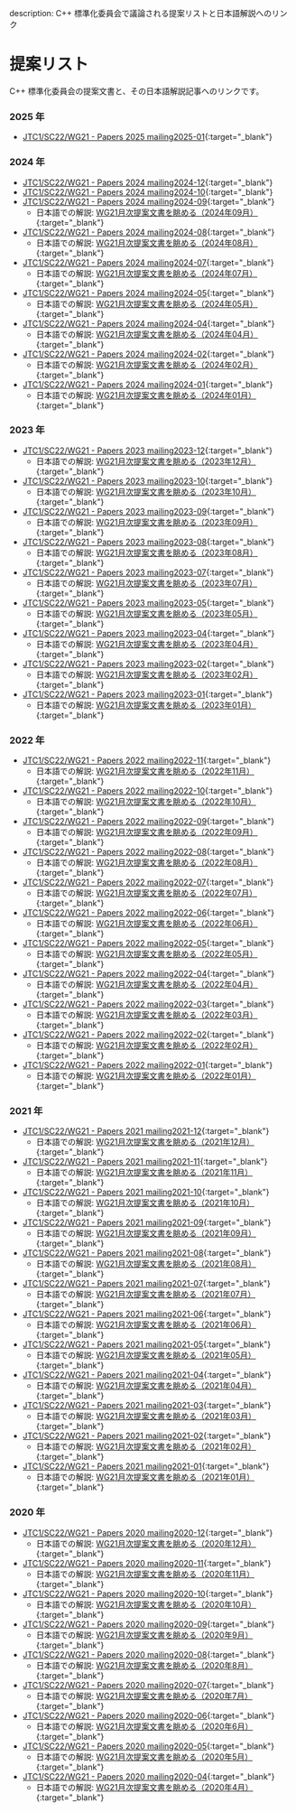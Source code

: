 description: C++ 標準化委員会で議論される提案リストと日本語解説へのリンク

# 提案リスト

C++ 標準化委員会の提案文書と、その日本語解説記事へのリンクです。

### 2025 年
- [JTC1/SC22/WG21 - Papers 2025 mailing2025-01](https://www.open-std.org/jtc1/sc22/wg21/docs/papers/2025/#mailing2025-01){:target="_blank"}

### 2024 年
- [JTC1/SC22/WG21 - Papers 2024 mailing2024-12](https://www.open-std.org/jtc1/sc22/wg21/docs/papers/2024/#mailing2024-12){:target="_blank"}
- [JTC1/SC22/WG21 - Papers 2024 mailing2024-10](https://www.open-std.org/jtc1/sc22/wg21/docs/papers/2024/#mailing2024-10){:target="_blank"}
- [JTC1/SC22/WG21 - Papers 2024 mailing2024-09](https://www.open-std.org/jtc1/sc22/wg21/docs/papers/2024/#mailing2024-09){:target="_blank"}
    - 日本語での解説: [WG21月次提案文書を眺める（2024年09月）](https://onihusube.hatenablog.com/entry/2025/02/24/215818){:target="_blank"}
- [JTC1/SC22/WG21 - Papers 2024 mailing2024-08](https://www.open-std.org/jtc1/sc22/wg21/docs/papers/2024/#mailing2024-08){:target="_blank"}
    - 日本語での解説: [WG21月次提案文書を眺める（2024年08月）](https://onihusube.hatenablog.com/entry/2025/01/26/185126){:target="_blank"}
- [JTC1/SC22/WG21 - Papers 2024 mailing2024-07](https://www.open-std.org/jtc1/sc22/wg21/docs/papers/2024/#mailing2024-07){:target="_blank"}
    - 日本語での解説: [WG21月次提案文書を眺める（2024年07月）](https://onihusube.hatenablog.com/entry/2025/01/13/204945){:target="_blank"}
- [JTC1/SC22/WG21 - Papers 2024 mailing2024-05](https://www.open-std.org/jtc1/sc22/wg21/docs/papers/2024/#mailing2024-05){:target="_blank"}
    - 日本語での解説: [WG21月次提案文書を眺める（2024年05月）](https://onihusube.hatenablog.com/entry/2024/11/24/155428){:target="_blank"}
- [JTC1/SC22/WG21 - Papers 2024 mailing2024-04](https://www.open-std.org/jtc1/sc22/wg21/docs/papers/2024/#mailing2024-04){:target="_blank"}
    - 日本語での解説: [WG21月次提案文書を眺める（2024年04月）](https://onihusube.hatenablog.com/entry/2024/08/31/233056){:target="_blank"}
- [JTC1/SC22/WG21 - Papers 2024 mailing2024-02](https://www.open-std.org/jtc1/sc22/wg21/docs/papers/2024/#mailing2024-02){:target="_blank"}
    - 日本語での解説: [WG21月次提案文書を眺める（2024年02月）](https://onihusube.hatenablog.com/entry/2024/05/18/235613){:target="_blank"}
- [JTC1/SC22/WG21 - Papers 2024 mailing2024-01](https://www.open-std.org/jtc1/sc22/wg21/docs/papers/2024/#mailing2024-01){:target="_blank"}
    - 日本語での解説: [WG21月次提案文書を眺める（2024年01月）](https://onihusube.hatenablog.com/entry/2024/03/10/170322){:target="_blank"}

### 2023 年
- [JTC1/SC22/WG21 - Papers 2023 mailing2023-12](https://www.open-std.org/jtc1/sc22/wg21/docs/papers/2023/#mailing2023-12){:target="_blank"}
    - 日本語での解説: [WG21月次提案文書を眺める（2023年12月）](https://onihusube.hatenablog.com/entry/2024/02/29/191439){:target="_blank"}
- [JTC1/SC22/WG21 - Papers 2023 mailing2023-10](https://www.open-std.org/jtc1/sc22/wg21/docs/papers/2023/#mailing2023-10){:target="_blank"}
    - 日本語での解説: [WG21月次提案文書を眺める（2023年10月）](https://onihusube.hatenablog.com/entry/2024/01/08/203712){:target="_blank"}
- [JTC1/SC22/WG21 - Papers 2023 mailing2023-09](https://www.open-std.org/jtc1/sc22/wg21/docs/papers/2023/#mailing2023-09){:target="_blank"}
    - 日本語での解説: [WG21月次提案文書を眺める（2023年09月）](https://onihusube.hatenablog.com/entry/2023/10/29/180915){:target="_blank"}
- [JTC1/SC22/WG21 - Papers 2023 mailing2023-08](https://www.open-std.org/jtc1/sc22/wg21/docs/papers/2023/#mailing2023-08){:target="_blank"}
    - 日本語での解説: [WG21月次提案文書を眺める（2023年08月）](https://onihusube.hatenablog.com/entry/2023/10/14/223052){:target="_blank"}
- [JTC1/SC22/WG21 - Papers 2023 mailing2023-07](https://www.open-std.org/jtc1/sc22/wg21/docs/papers/2023/#mailing2023-07){:target="_blank"}
    - 日本語での解説: [WG21月次提案文書を眺める（2023年07月）](https://onihusube.hatenablog.com/entry/2023/09/23/203644){:target="_blank"}
- [JTC1/SC22/WG21 - Papers 2023 mailing2023-05](https://www.open-std.org/jtc1/sc22/wg21/docs/papers/2023/#mailing2023-05){:target="_blank"}
    - 日本語での解説: [WG21月次提案文書を眺める（2023年05月）](https://onihusube.hatenablog.com/entry/2023/07/08/205803){:target="_blank"}
- [JTC1/SC22/WG21 - Papers 2023 mailing2023-04](https://www.open-std.org/jtc1/sc22/wg21/docs/papers/2023/#mailing2023-04){:target="_blank"}
    - 日本語での解説: [WG21月次提案文書を眺める（2023年04月）](https://onihusube.hatenablog.com/entry/2023/04/23/192236){:target="_blank"}
- [JTC1/SC22/WG21 - Papers 2023 mailing2023-02](https://www.open-std.org/jtc1/sc22/wg21/docs/papers/2023/#mailing2023-02){:target="_blank"}
    - 日本語での解説: [WG21月次提案文書を眺める（2023年02月）](https://onihusube.hatenablog.com/entry/2023/03/19/184146){:target="_blank"}
- [JTC1/SC22/WG21 - Papers 2023 mailing2023-01](https://www.open-std.org/jtc1/sc22/wg21/docs/papers/2023/#mailing2023-01){:target="_blank"}
    - 日本語での解説: [WG21月次提案文書を眺める（2023年01月）](https://onihusube.hatenablog.com/entry/2023/02/12/210302){:target="_blank"}


### 2022 年
- [JTC1/SC22/WG21 - Papers 2022 mailing2022-11](https://www.open-std.org/jtc1/sc22/wg21/docs/papers/2022/#mailing2022-11){:target="_blank"}
    - 日本語での解説: [WG21月次提案文書を眺める（2022年11月）](https://onihusube.hatenablog.com/entry/2022/12/25/175304){:target="_blank"}
- [JTC1/SC22/WG21 - Papers 2022 mailing2022-10](https://www.open-std.org/jtc1/sc22/wg21/docs/papers/2022/#mailing2022-10){:target="_blank"}
    - 日本語での解説: [WG21月次提案文書を眺める（2022年10月）](https://onihusube.hatenablog.com/entry/2022/11/13/233529){:target="_blank"}
- [JTC1/SC22/WG21 - Papers 2022 mailing2022-09](https://www.open-std.org/jtc1/sc22/wg21/docs/papers/2022/#mailing2022-09){:target="_blank"}
    - 日本語での解説: [WG21月次提案文書を眺める（2022年09月）](https://onihusube.hatenablog.com/entry/2022/10/09/021557){:target="_blank"}
- [JTC1/SC22/WG21 - Papers 2022 mailing2022-08](https://www.open-std.org/jtc1/sc22/wg21/docs/papers/2022/#mailing2022-08){:target="_blank"}
    - 日本語での解説: [WG21月次提案文書を眺める（2022年08月）](https://onihusube.hatenablog.com/entry/2022/09/04/141015){:target="_blank"}
- [JTC1/SC22/WG21 - Papers 2022 mailing2022-07](https://www.open-std.org/jtc1/sc22/wg21/docs/papers/2022/#mailing2022-07){:target="_blank"}
    - 日本語での解説: [WG21月次提案文書を眺める（2022年07月）](https://onihusube.hatenablog.com/entry/2022/08/11/193828){:target="_blank"}
- [JTC1/SC22/WG21 - Papers 2022 mailing2022-06](https://www.open-std.org/jtc1/sc22/wg21/docs/papers/2022/#mailing2022-06){:target="_blank"}
    - 日本語での解説: [WG21月次提案文書を眺める（2022年06月）](https://onihusube.hatenablog.com/entry/2022/07/09/160343){:target="_blank"}
- [JTC1/SC22/WG21 - Papers 2022 mailing2022-05](https://www.open-std.org/jtc1/sc22/wg21/docs/papers/2022/#mailing2022-05){:target="_blank"}
    - 日本語での解説: [WG21月次提案文書を眺める（2022年05月）](https://onihusube.hatenablog.com/entry/2022/06/11/191943){:target="_blank"}
- [JTC1/SC22/WG21 - Papers 2022 mailing2022-04](https://www.open-std.org/jtc1/sc22/wg21/docs/papers/2022/#mailing2022-04){:target="_blank"}
    - 日本語での解説: [WG21月次提案文書を眺める（2022年04月）](https://onihusube.hatenablog.com/entry/2022/05/08/195618){:target="_blank"}
- [JTC1/SC22/WG21 - Papers 2022 mailing2022-03](https://www.open-std.org/jtc1/sc22/wg21/docs/papers/2022/#mailing2022-03){:target="_blank"}
    - 日本語での解説: [WG21月次提案文書を眺める（2022年03月）](https://onihusube.hatenablog.com/entry/2022/04/02/175835){:target="_blank"}
- [JTC1/SC22/WG21 - Papers 2022 mailing2022-02](https://www.open-std.org/jtc1/sc22/wg21/docs/papers/2022/#mailing2022-02){:target="_blank"}
    - 日本語での解説: [WG21月次提案文書を眺める（2022年02月）](https://onihusube.hatenablog.com/entry/2022/03/19/224729){:target="_blank"}
- [JTC1/SC22/WG21 - Papers 2022 mailing2022-01](https://www.open-std.org/jtc1/sc22/wg21/docs/papers/2022/#mailing2022-01){:target="_blank"}
    - 日本語での解説: [WG21月次提案文書を眺める（2022年01月）](https://onihusube.hatenablog.com/entry/2022/02/19/181101){:target="_blank"}

### 2021 年
- [JTC1/SC22/WG21 - Papers 2021 mailing2021-12](https://www.open-std.org/jtc1/sc22/wg21/docs/papers/2021/#mailing2021-12){:target="_blank"}
    - 日本語での解説: [WG21月次提案文書を眺める（2021年12月）](https://onihusube.hatenablog.com/entry/2022/01/10/235544){:target="_blank"}
- [JTC1/SC22/WG21 - Papers 2021 mailing2021-11](https://www.open-std.org/jtc1/sc22/wg21/docs/papers/2021/#mailing2021-11){:target="_blank"}
    - 日本語での解説: [WG21月次提案文書を眺める（2021年11月）](https://onihusube.hatenablog.com/entry/2021/12/11/220126){:target="_blank"}
- [JTC1/SC22/WG21 - Papers 2021 mailing2021-10](https://www.open-std.org/jtc1/sc22/wg21/docs/papers/2021/#mailing2021-10){:target="_blank"}
    - 日本語での解説: [WG21月次提案文書を眺める（2021年10月）](https://onihusube.hatenablog.com/entry/2021/11/13/193322){:target="_blank"}
- [JTC1/SC22/WG21 - Papers 2021 mailing2021-09](https://www.open-std.org/jtc1/sc22/wg21/docs/papers/2021/#mailing2021-09){:target="_blank"}
    - 日本語での解説: [WG21月次提案文書を眺める（2021年09月）](https://onihusube.hatenablog.com/entry/2021/10/03/193523){:target="_blank"}
- [JTC1/SC22/WG21 - Papers 2021 mailing2021-08](https://www.open-std.org/jtc1/sc22/wg21/docs/papers/2021/#mailing2021-08){:target="_blank"}
    - 日本語での解説: [WG21月次提案文書を眺める（2021年08月）](https://onihusube.hatenablog.com/entry/2021/09/03/230045){:target="_blank"}
- [JTC1/SC22/WG21 - Papers 2021 mailing2021-07](https://www.open-std.org/jtc1/sc22/wg21/docs/papers/2021/#mailing2021-07){:target="_blank"}
    - 日本語での解説: [WG21月次提案文書を眺める（2021年07月）](https://onihusube.hatenablog.com/entry/2021/08/14/213339){:target="_blank"}
- [JTC1/SC22/WG21 - Papers 2021 mailing2021-06](https://www.open-std.org/jtc1/sc22/wg21/docs/papers/2021/#mailing2021-06){:target="_blank"}
    - 日本語での解説: [WG21月次提案文書を眺める（2021年06月）](https://onihusube.hatenablog.com/entry/2021/07/12/182757){:target="_blank"}
- [JTC1/SC22/WG21 - Papers 2021 mailing2021-05](https://www.open-std.org/jtc1/sc22/wg21/docs/papers/2021/#mailing2021-05){:target="_blank"}
    - 日本語での解説: [WG21月次提案文書を眺める（2021年05月）](https://onihusube.hatenablog.com/entry/2021/06/13/165215){:target="_blank"}
- [JTC1/SC22/WG21 - Papers 2021 mailing2021-04](https://www.open-std.org/jtc1/sc22/wg21/docs/papers/2021/#mailing2021-04){:target="_blank"}
    - 日本語での解説: [WG21月次提案文書を眺める（2021年04月）](https://onihusube.hatenablog.com/entry/2021/05/14/214016){:target="_blank"}
- [JTC1/SC22/WG21 - Papers 2021 mailing2021-03](https://www.open-std.org/jtc1/sc22/wg21/docs/papers/2021/#mailing2021-03){:target="_blank"}
    - 日本語での解説: [WG21月次提案文書を眺める（2021年03月）](https://onihusube.hatenablog.com/entry/2021/04/10/222356){:target="_blank"}
- [JTC1/SC22/WG21 - Papers 2021 mailing2021-02](https://www.open-std.org/jtc1/sc22/wg21/docs/papers/2021/#mailing2021-02){:target="_blank"}
    - 日本語での解説: [WG21月次提案文書を眺める（2021年02月）](https://onihusube.hatenablog.com/entry/2021/03/12/225547){:target="_blank"}
- [JTC1/SC22/WG21 - Papers 2021 mailing2021-01](https://www.open-std.org/jtc1/sc22/wg21/docs/papers/2021/#mailing2021-01){:target="_blank"}
    - 日本語での解説: [WG21月次提案文書を眺める（2021年01月）](https://onihusube.hatenablog.com/entry/2021/02/11/153333){:target="_blank"}

### 2020 年
- [JTC1/SC22/WG21 - Papers 2020 mailing2020-12](https://www.open-std.org/jtc1/sc22/wg21/docs/papers/2020/#mailing2020-12){:target="_blank"}
    - 日本語での解説: [WG21月次提案文書を眺める（2020年12月）](https://onihusube.hatenablog.com/entry/2021/01/17/005823){:target="_blank"}
- [JTC1/SC22/WG21 - Papers 2020 mailing2020-11](https://www.open-std.org/jtc1/sc22/wg21/docs/papers/2020/#mailing2020-11){:target="_blank"}
    - 日本語での解説: [WG21月次提案文書を眺める（2020年11月）](https://onihusube.hatenablog.com/entry/2020/12/06/015108){:target="_blank"}
- [JTC1/SC22/WG21 - Papers 2020 mailing2020-10](https://www.open-std.org/jtc1/sc22/wg21/docs/papers/2020/#mailing2020-10){:target="_blank"}
    - 日本語での解説: [WG21月次提案文書を眺める（2020年10月）](https://onihusube.hatenablog.com/entry/2020/11/02/221657){:target="_blank"}
- [JTC1/SC22/WG21 - Papers 2020 mailing2020-09](https://www.open-std.org/jtc1/sc22/wg21/docs/papers/2020/#mailing2020-09){:target="_blank"}
    - 日本語での解説: [WG21月次提案文書を眺める（2020年9月）](https://onihusube.hatenablog.com/entry/2020/10/09/221025){:target="_blank"}
- [JTC1/SC22/WG21 - Papers 2020 mailing2020-08](https://www.open-std.org/jtc1/sc22/wg21/docs/papers/2020/#mailing2020-08){:target="_blank"}
    - 日本語での解説: [WG21月次提案文書を眺める（2020年8月）](https://onihusube.hatenablog.com/entry/2020/09/18/222444){:target="_blank"}
- [JTC1/SC22/WG21 - Papers 2020 mailing2020-07](https://www.open-std.org/jtc1/sc22/wg21/docs/papers/2020/#mailing2020-07){:target="_blank"}
    - 日本語での解説: [WG21月次提案文書を眺める（2020年7月）](https://onihusube.hatenablog.com/entry/2020/08/12/014639){:target="_blank"}
- [JTC1/SC22/WG21 - Papers 2020 mailing2020-06](https://www.open-std.org/jtc1/sc22/wg21/docs/papers/2020/#mailing2020-06){:target="_blank"}
    - 日本語での解説: [WG21月次提案文書を眺める（2020年6月）](https://onihusube.hatenablog.com/entry/2020/07/05/003248){:target="_blank"}
- [JTC1/SC22/WG21 - Papers 2020 mailing2020-05](https://www.open-std.org/jtc1/sc22/wg21/docs/papers/2020/#mailing2020-05){:target="_blank"}
    - 日本語での解説: [WG21月次提案文書を眺める（2020年5月）](https://onihusube.hatenablog.com/entry/2020/06/01/001003){:target="_blank"}
- [JTC1/SC22/WG21 - Papers 2020 mailing2020-04](https://www.open-std.org/jtc1/sc22/wg21/docs/papers/2020/#mailing2020-04){:target="_blank"}
    - 日本語での解説: [WG21月次提案文書を眺める（2020年4月）](https://onihusube.hatenablog.com/entry/2020/05/01/194425){:target="_blank"}
